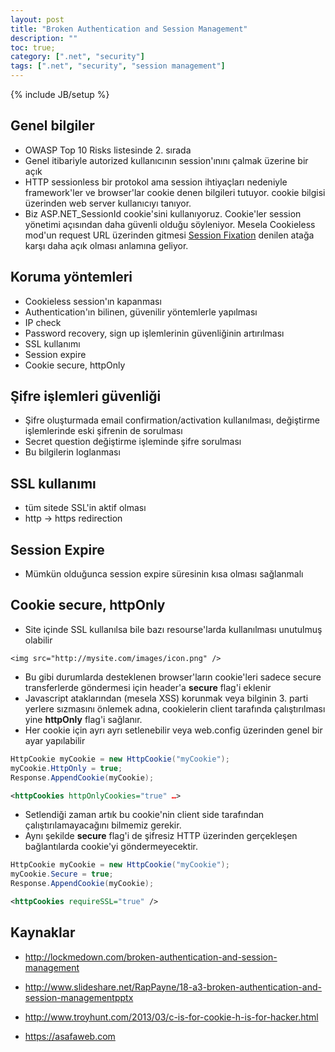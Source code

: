 ```yaml
---
layout: post
title: "Broken Authentication and Session Management"
description: ""
toc: true;
category: [".net", "security"]
tags: [".net", "security", "session management"]
---
```

{% include JB/setup %}


## Genel bilgiler

* OWASP Top 10 Risks listesinde 2. sırada
* Genel itibariyle autorized kullanıcının session'ınını çalmak üzerine bir açık
* HTTP sessionless bir protokol ama session ihtiyaçları nedeniyle framework'ler ve browser'lar cookie denen bilgileri tutuyor. cookie bilgisi üzerinden web server kullanıcıyı tanıyor.
* Biz ASP.NET_SessionId cookie'sini kullanıyoruz. Cookie'ler session yönetimi açısından daha güvenli olduğu söyleniyor. Mesela Cookieless mod'un request URL üzerinden gitmesi [Session Fixation](https://www.owasp.org/index.php/Session_fixation) denilen atağa karşı daha açık olması anlamına geliyor.

##  Koruma yöntemleri

* Cookieless session'ın kapanması
* Authentication'ın bilinen, güvenilir yöntemlerle yapılması
* IP check
* Password recovery, sign up işlemlerinin güvenliğinin artırılması
* SSL kullanımı
* Session expire
* Cookie secure, httpOnly

## Şifre işlemleri güvenliği

* Şifre oluşturmada email confirmation/activation kullanılması, değiştirme işlemlerinde eski şifrenin de sorulması
* Secret question değiştirme işleminde şifre sorulması
* Bu bilgilerin loglanması

## SSL kullanımı

* tüm sitede SSL'in aktif olması
* http -> https redirection

## Session Expire

* Mümkün olduğunca session expire süresinin kısa olması sağlanmalı

## Cookie secure, httpOnly

* Site içinde SSL kullanılsa bile bazı resourse'larda kullanılması unutulmuş olabilir

~~~
<img src="http://mysite.com/images/icon.png" />
~~~

* Bu gibi durumlarda desteklenen browser'ların cookie'leri sadece secure transferlerde göndermesi için header'a **secure** flag'i eklenir
* Javascript ataklarından (mesela XSS) korunmak veya bilginin 3. parti yerlere sızmasını önlemek adına, cookielerin client tarafında çalıştırılması yine **httpOnly** flag'i sağlanır.
* Her cookie için ayrı ayrı setlenebilir veya web.config üzerinden genel bir ayar yapılabilir

~~~csharp
HttpCookie myCookie = new HttpCookie("myCookie");
myCookie.HttpOnly = true;
Response.AppendCookie(myCookie);
~~~

~~~xml
<httpCookies httpOnlyCookies="true" …>
~~~

* Setlendiği zaman artık bu cookie'nin client side tarafından çalıştırılamayacağını bilmemiz gerekir.
* Aynı şekilde **secure** flag'i de şifresiz HTTP üzerinden gerçekleşen bağlantılarda cookie'yi göndermeyecektir.  

~~~csharp
HttpCookie myCookie = new HttpCookie("myCookie");
myCookie.Secure = true;
Response.AppendCookie(myCookie);
~~~

~~~xml
<httpCookies requireSSL="true" />
~~~

## Kaynaklar

* <http://lockmedown.com/broken-authentication-and-session-management>

* <http://www.slideshare.net/RapPayne/18-a3-broken-authentication-and-session-managementpptx>

* <http://www.troyhunt.com/2013/03/c-is-for-cookie-h-is-for-hacker.html>

* <https://asafaweb.com>
